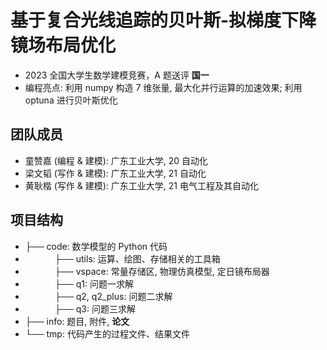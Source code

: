 # 基于复合光线追踪的贝叶斯-拟梯度下降镜场布局优化
- 2023 全国大学生数学建模竞赛，A 题送评 **国一**
- 编程亮点: 利用 numpy 构造 7 维张量, 最大化并行运算的加速效果; 利用 optuna 进行贝叶斯优化

## 团队成员
- 童赞嘉 (编程 & 建模): 广东工业大学, 20 自动化
- 梁文韬 (写作 & 建模): 广东工业大学, 21 自动化
- 黄耿楷 (写作 & 建模): 广东工业大学, 21 电气工程及其自动化

## 项目结构
- ├── code: 数学模型的 Python 代码
- $~~~~~~~~~~~~$├── utils: 运算、绘图、存储相关的工具箱
- $~~~~~~~~~~~~$├── vspace: 常量存储区, 物理仿真模型, 定日镜布局器
- $~~~~~~~~~~~~$├── q1: 问题一求解
- $~~~~~~~~~~~~$├── q2, q2_plus: 问题二求解
- $~~~~~~~~~~~~$├── q3: 问题三求解
- ├── info: 题目, 附件, **论文**
- └── tmp: 代码产生的过程文件、结果文件
